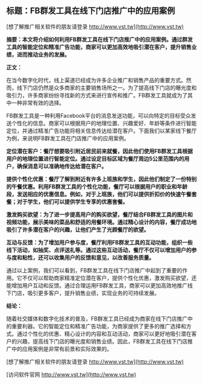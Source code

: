## **标题：FB群发工具在线下门店推广中的应用案例**

[想了解推广相关软件的朋友请登录 http://www.vst.tw](http://www.vst.tw)

**摘要：本文将介绍如何利用FB群发工具在线下门店推广中的应用案例。通过群发工具的智能定位和精准广告功能，商家可以更加高效地吸引潜在客户，提升销售业绩，进而推动业务的发展。**

**正文：**

在当今数字化时代，线上渠道已经成为许多企业推广和销售产品的重要方式。然而，线下门店仍然是众多商家的主要销售场所之一。为了提高线下门店的曝光度和吸引力，许多商家纷纷寻找新的方式来进行宣传和推广。FB群发工具就成为了其中一种非常有效的选择。

FB群发工具是一种利用Facebook平台的消息发送功能，可以向特定的目标受众发送个性化的信息。商家可以根据用户的地理位置、兴趣爱好、年龄等条件进行智能定位，并通过精准广告功能将相关信息传达给潜在客户。下面我们以某家线下餐厅为例，来说明FB群发工具在门店推广中的应用案例。

**定位潜在客户：餐厅想要吸引附近居民前来就餐，因此他们使用FB群发工具根据用户的地理位置进行智能定位。通过设定目标区域为餐厅周边5公里范围内的用户，确保消息可以准确地传达给潜在客户。**

**提供个性化优惠：餐厅了解到附近有许多上班族和学生，因此他们制定了一份特别的午餐优惠。利用FB群发工具的个性化功能，餐厅可以根据用户的职业和年龄段，发送相应的优惠信息。例如，对于上班族，他们可以提供折扣价的快速午餐套餐；对于学生，他们可以提供学生专享的优惠套餐。**

**激发购买欲望：为了进一步提高用户的购买欲望，餐厅结合FB群发工具的图片和视频功能，展示美味的菜品和舒适的用餐环境。通过精心设计的内容，餐厅成功地吸引了许多潜在客户的兴趣，让他们产生了光顾餐厅的欲望。**

**互动与反馈：为了增加用户参与度，餐厅利用FB群发工具的互动功能，组织一些线下活动，如抽奖、点评送礼等。通过这些互动活动，餐厅不仅可以增加用户的参与度和粘性，还可以收集用户的反馈和意见，以改善服务质量。**

通过以上案例，我们可以看到，FB群发工具在线下门店推广中起到了重要的作用。它不仅可以帮助商家精准定位潜在客户，提供个性化优惠，激发购买欲望，还能增加用户互动和反馈。通过合理运用FB群发工具，商家可以更加高效地推广线下门店，吸引更多客户，提升销售业绩，实现业务的可持续发展。

**结论：**

随着社交媒体和数字化技术的普及，FB群发工具已经成为商家在线下门店推广中的重要利器。它的智能定位和精准广告功能，为商家提供了更多的推广选择和方式。通过个性化的优惠、精心设计的内容和互动活动，商家可以更好地吸引潜在客户的兴趣，提高线下门店的曝光度和销售业绩。因此，FB群发工具在线下门店推广中的应用案例是非常有前景和实际效果的。

[想了解推广相关软件的朋友请登录 http://www.vst.tw](http://www.vst.tw)


[访问软件官网 http://www.vst.tw](http://www.vst.tw)
